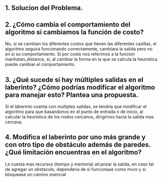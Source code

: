 ## 1. Solucion del Problema.

## 2. ¿Cómo cambia el comportamiento del algoritmo si cambiamos la función de costo?
No, si se cambian los diferentes costos que tienen las diferentes casillas, el algoritmo seguira funcionando correctamente, cambiara la salida pero no en si su comportamiento. Si por costo nos referimos a la funcion manhatan_distance, si, al cambiar la forma en la que se calcula la heuristica puede cambiar el comportamiento.

## 3. ¿Qué sucede si hay múltiples salidas en el laberinto? ¿Cómo podrías modificar el algoritmo para manejar esto? Plantea una  propuesta.
Si el laberinto cuenta con multiples salidas, se tendria que modificar el algoritmo para que basandonos en el punto de entrada o de inicio, al calcular la heuristica de los nodos cercanos, dirigirnos hacia la salida mas cercana.

## 4. Modifica el laberinto por uno más grande y con otro tipo de obstáculo además de paredes. ¿Qué limitación encuentras en el algoritmo? 
Le cuesta mas recursos (tiempo y memoria) alcanzar la salida, en caso tal de agregar un obstaculo, dependeria de si funcionase como muro y si bloquease un camino esencial
